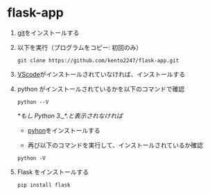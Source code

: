 # flask-app

1. [git](https://git-for-windows.github.io/)をインストールする

2. 以下を実行（プログラムをコピー: 初回のみ）

   `git clone https://github.com/kento2247/flask-app.git`

3. [VScode](https://code.visualstudio.com/)がインストールされていなければ、インストールする

4. python がインストールされているかを以下のコマンドで確認

   `python --V`

   **もし Python 3.\_*.*と表示されなければ**

   - [pyhon](https://www.python.org/downloads/)をインストールする

   - 再び以下のコマンドを実行して、インストールされているか確認

   `python -V`

5. Flask をインストールする

   `pip install flask`

